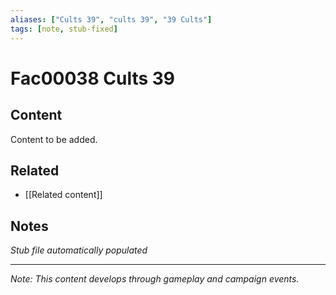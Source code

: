 ```yaml
---
aliases: ["Cults 39", "cults 39", "39 Cults"]
tags: [note, stub-fixed]
---
```


# Fac00038 Cults 39

## Content
Content to be added.

## Related
- [[Related content]]

## Notes
*Stub file automatically populated*

---
*Note: This content develops through gameplay and campaign events.*